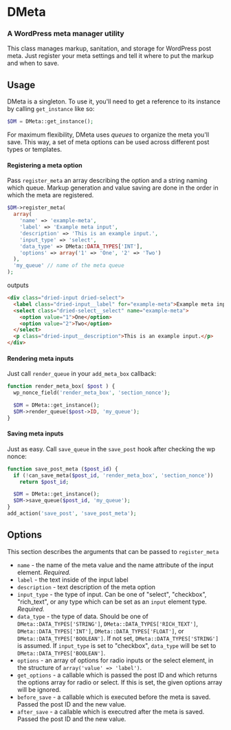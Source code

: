 # DMeta
### A WordPress meta manager utility

This class manages markup, sanitation, and storage for WordPress post meta. Just register your meta settings and tell it where to put the markup and when to save.

## Usage

DMeta is a singleton. To use it, you'll need to get a reference to its instance by calling `get_instance` like so:
```php
$DM = DMeta::get_instance();
```
For maximum flexibility, DMeta uses *queues* to organize the meta you'll save. This way, a set of meta options can be used across different post types or templates.

#### Registering a meta option

Pass `register_meta` an array describing the option and a string naming which queue. Markup generation and value saving are done in the order in which the meta are registered.

```php
$DM->register_meta(
  array(
    'name' => 'example-meta',
    'label' => 'Example meta input',
    'description' => 'This is an example input.',
    'input_type' => 'select',
    'data_type' => DMeta::DATA_TYPES['INT'],
    'options' => array('1' => 'One', '2' => 'Two')
  ), 
  'my_queue' // name of the meta queue
);
```
outputs
```html
<div class="dried-input dried-select">
  <label class="dried-input__label" for="example-meta">Example meta input</label>
  <select class="dried-select__select" name="example-meta">
    <option value="1">One</option>
    <option value="2">Two</option>
  </select>
  <p class="dried-input__description">This is an example input.</p>
</div>
```

#### Rendering meta inputs

Just call `render_queue` in your `add_meta_box` callback:
```php
function render_meta_box( $post ) {
  wp_nonce_field('render_meta_box', 'section_nonce');

  $DM = DMeta::get_instance();
  $DM->render_queue($post->ID, 'my_queue');
}
```

#### Saving meta inputs
Just as easy. Call `save_queue` in the `save_post` hook after checking the wp nonce:
```php
function save_post_meta ($post_id) {
  if (!can_save_meta($post_id, 'render_meta_box', 'section_nonce'))
    return $post_id;

  $DM = DMeta::get_instance();
  $DM->save_queue($post_id, 'my_queue');
}
add_action('save_post', 'save_post_meta');
```

## Options
This section describes the arguments that can be passed to `register_meta`

- `name` - the name of the meta value and the name attribute of the input element. *Required.*
- `label` - the text inside of the input label
- `description` - text description of the meta option
- `input_type` - the type of input. Can be one of "select", "checkbox", "rich_text", or any type which can be set as an `input` element type. *Required.*
- `data_type` - the type of data. Should be one of `DMeta::DATA_TYPES['STRING']`, `DMeta::DATA_TYPES['RICH_TEXT']`, `DMeta::DATA_TYPES['INT']`, `DMeta::DATA_TYPES['FLOAT']`, or `DMeta::DATA_TYPES['BOOLEAN']`. If not set, `DMeta::DATA_TYPES['STRING']` is assumed. If `input_type` is set to "checkbox", `data_type` will be set to `DMeta::DATA_TYPES['BOOLEAN']`.
- `options` - an array of options for radio inputs or the select element, in the structure of `array('value' => 'label')`.
- `get_options` - a callable which is passed the post ID and which returns the options array for radio or select. If this is set, the given options array will be ignored.
- `before_save` - a callable which is executed before the meta is saved. Passed the post ID and the new value.
- `after_save` - a callable which is executred after the meta is saved. Passed the post ID and the new value.
